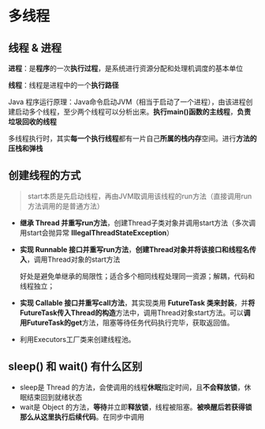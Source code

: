 # 多线程

## 线程 & 进程

**进程**：是**程序**的一次**执行过程**，是系统进行资源分配和处理机调度的基本单位

**线程**：线程是进程中的一个**执行路径**

Java 程序运行原理：Java命令启动JVM（相当于启动了一个进程），由该进程创建启动多个线程，至少两个线程可以分析出来。**执行main()函数的主线程**，**负责垃圾回收的线程**

多线程执行时，其实**每一个执行线程**都有一片自己**所属的栈内存**空间。进行**方法的压栈和弹栈**

## 创建线程的方式

> start本质是先启动线程，再由JVM取调用该线程的run方法（直接调用run方法调用的是普通方法）

- **继承 Thread 并重写run方法**，创建Thread子类对象并调用start方法（多次调用start会抛异常 **IllegalThreadStateException**）

- **实现 Runnable 接口并重写run方法**，**创建Thread对象并将该接口和线程名传入**，调用Thread对象的start方法

  好处是避免单继承的局限性；适合多个相同线程处理同一资源；解耦，代码和线程独立；

- **实现 Callable 接口并重写call方法**，其实现类用 **FutureTask 类来封装**，并**将FutureTask传入Thread的构造**方法中，调用Thread对象start方法。可以**调用FutureTask的get**方法，阻塞等待任务代码执行完毕，获取返回值。

- 利用Executors工厂类来创建线程池。



## sleep() 和 wait() 有什么区别

- sleep是 Thread 的方法，会使调用的线程**休眠**指定时间，且**不会释放锁**，休眠结束回到就绪状态
- wait是 Object 的方法，**等待**并立即**释放锁**，线程被阻塞。**被唤醒后若获得锁那么从这里执行后续代码**。在同步中调用

